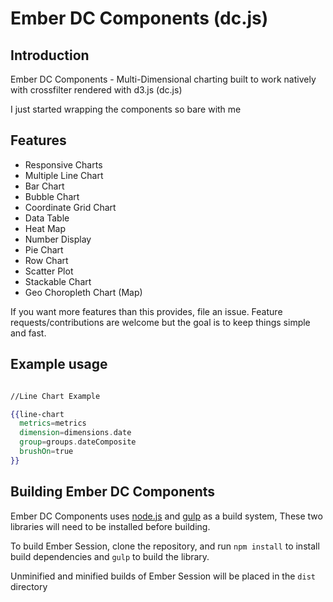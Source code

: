 # Ember DC Components (dc.js)

## Introduction

Ember DC Components - Multi-Dimensional charting built to work natively with crossfilter rendered with d3.js (dc.js)

I just started wrapping the components so bare with me

## Features

- Responsive Charts
- Multiple Line Chart
- Bar Chart
- Bubble Chart
- Coordinate Grid Chart
- Data Table
- Heat Map
- Number Display
- Pie Chart
- Row Chart
- Scatter Plot
- Stackable Chart
- Geo Choropleth Chart (Map)

If you want more features than this provides, file an issue. Feature requests/contributions are welcome but the goal is to keep things simple and fast.

## Example usage

```handlebars

//Line Chart Example

{{line-chart
  metrics=metrics
  dimension=dimensions.date
  group=groups.dateComposite
  brushOn=true
}}


```

## Building Ember DC Components
Ember DC Components uses [node.js](http://nodejs.org/) and [gulp](http://gulpjs.com/) as a build system,
These two libraries will need to be installed before building.

To build Ember Session, clone the repository, and run `npm install` to install build dependencies
and `gulp` to build the library.

Unminified and minified builds of Ember Session will be placed in the `dist` directory